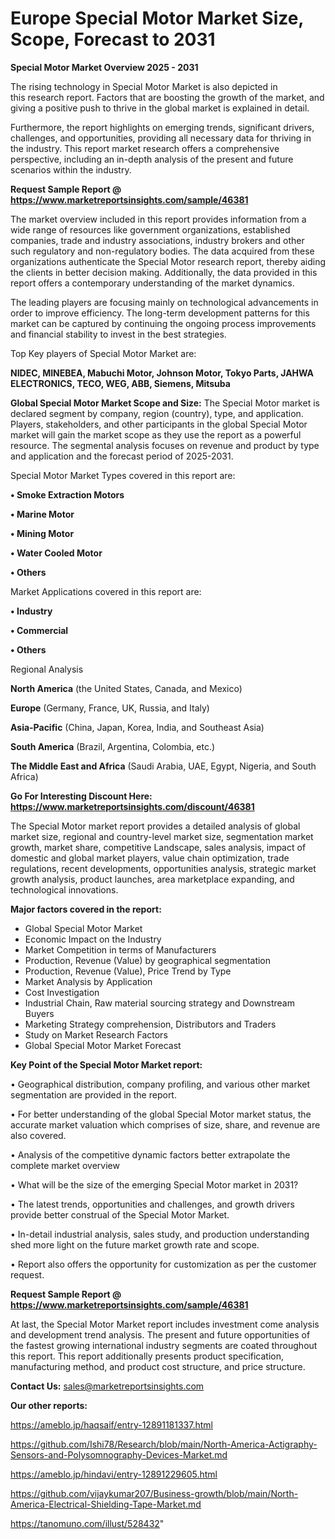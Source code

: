 # Europe Special Motor Market Size, Scope, Forecast to 2031

<Strong> Special Motor Market Overview 2025 - 2031</strong>

The rising technology in Special Motor Market is also depicted in this research report. Factors that are boosting the growth of the market, and giving a positive push to thrive in the global market is explained in detail.

Furthermore, the report highlights on emerging trends, significant drivers, challenges, and opportunities, providing all necessary data for thriving in the industry. This report market research offers a comprehensive perspective, including an in-depth analysis of the present and future scenarios within the industry.

<strong>Request Sample Report @ <a href=https://www.marketreportsinsights.com/sample/46381>https://www.marketreportsinsights.com/sample/46381</a></strong>

The market overview included in this report provides information from a wide range of resources like government organizations, established companies, trade and industry associations, industry brokers and other such regulatory and non-regulatory bodies. The data acquired from these organizations authenticate the Special Motor research report, thereby aiding the clients in better decision making. Additionally, the data provided in this report offers a contemporary understanding of the market dynamics.

The leading players are focusing mainly on technological advancements in order to improve efficiency. The long-term development patterns for this market can be captured by continuing the ongoing process improvements and financial stability to invest in the best strategies.

Top Key players of Special Motor Market are:

<strong>NIDEC, MINEBEA, Mabuchi Motor, Johnson Motor, Tokyo Parts, JAHWA ELECTRONICS, TECO, WEG, ABB, Siemens, Mitsuba</strong>

<strong><b>Global Special Motor Market Scope and Size:</b></strong>
The Special Motor market is declared segment by company, region (country), type, and application. Players, stakeholders, and other participants in the global Special Motor market will gain the market scope as they use the report as a powerful resource. The segmental analysis focuses on revenue and product by type and application and the forecast period of 2025-2031.

Special Motor Market Types covered in this report are:

<strong>•  Smoke Extraction Motors

•  Marine Motor

•  Mining Motor

•  Water Cooled Motor

•  Others</strong>

Market Applications covered in this report are:

<strong>•  Industry

•  Commercial

•  Others</strong> 

Regional Analysis

<strong>North America</strong> (the United States, Canada, and Mexico)

<strong>Europe</strong> (Germany, France, UK, Russia, and Italy)

<strong>Asia-Pacific</strong> (China, Japan, Korea, India, and Southeast Asia)

<strong>South America</strong> (Brazil, Argentina, Colombia, etc.)

<strong>The Middle East and Africa</strong> (Saudi Arabia, UAE, Egypt, Nigeria, and South Africa)

<strong>Go For Interesting Discount Here: <a href=https://www.marketreportsinsights.com/discount/46381>https://www.marketreportsinsights.com/discount/46381</a></strong>

The Special Motor market report provides a detailed analysis of global market size, regional and country-level market size, segmentation market growth, market share, competitive Landscape, sales analysis, impact of domestic and global market players, value chain optimization, trade regulations, recent developments, opportunities analysis, strategic market growth analysis, product launches, area marketplace expanding, and technological innovations.

<strong><b>Major factors covered in the report:</b></strong>
<ul>
  <li>Global Special Motor Market </li>
  <li>Economic Impact on the Industry</li>
  <li>Market Competition in terms of Manufacturers</li>
  <li>Production, Revenue (Value) by geographical segmentation</li>
  <li>Production, Revenue (Value), Price Trend by Type</li>
  <li>Market Analysis by Application</li>
  <li>Cost Investigation</li>
  <li>Industrial Chain, Raw material sourcing strategy and Downstream Buyers</li>
  <li>Marketing Strategy comprehension, Distributors and Traders</li>
  <li>Study on Market Research Factors</li>
  <li>Global Special Motor Market Forecast</li>
</ul>

<strong><b>Key Point of the Special Motor Market report:</b></strong>

• Geographical distribution, company profiling, and various other market segmentation are provided in the report.

• For better understanding of the global Special Motor market status, the accurate market valuation which comprises of size, share, and revenue are also covered.

• Analysis of the competitive dynamic factors better extrapolate the complete market overview

• What will be the size of the emerging Special Motor market in 2031?

• The latest trends, opportunities and challenges, and growth drivers provide better construal of the Special Motor Market.

• In-detail industrial analysis, sales study, and production understanding shed more light on the future market growth rate and scope.

• Report also offers the opportunity for customization as per the customer request.

<strong>Request Sample Report @ <a href=https://www.marketreportsinsights.com/sample/46381>https://www.marketreportsinsights.com/sample/46381</a></strong>

At last, the Special Motor Market report includes investment come analysis and development trend analysis. The present and future opportunities of the fastest growing international industry segments are coated throughout this report. This report additionally presents product specification, manufacturing method, and product cost structure, and price structure.

<strong>Contact Us:</strong>
sales@marketreportsinsights.com

<strong>Our other reports:</strong>

<a href=https://ameblo.jp/haqsaif/entry-12891181337.html>https://ameblo.jp/haqsaif/entry-12891181337.html</a>

<a href=https://github.com/Ishi78/Research/blob/main/North-America-Actigraphy-Sensors-and-Polysomnography-Devices-Market.md>https://github.com/Ishi78/Research/blob/main/North-America-Actigraphy-Sensors-and-Polysomnography-Devices-Market.md</a>

<a href=https://ameblo.jp/hindavi/entry-12891229605.html>https://ameblo.jp/hindavi/entry-12891229605.html</a>

<a href=https://github.com/vijaykumar207/Business-growth/blob/main/North-America-Electrical-Shielding-Tape-Market.md>https://github.com/vijaykumar207/Business-growth/blob/main/North-America-Electrical-Shielding-Tape-Market.md</a>

<a href=https://tanomuno.com/illust/528432>https://tanomuno.com/illust/528432</a>"
